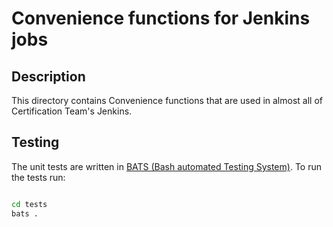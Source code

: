 # Convenience functions for Jenkins jobs

## Description

This directory contains Convenience functions that are used in almost all of Certification Team's Jenkins.

## Testing

The unit tests are written in [BATS (Bash automated Testing System)](https://github.com/bats-core/bats-core). To run the tests run:

```bash

cd tests
bats .
```
